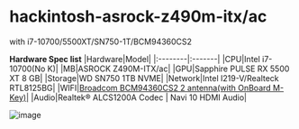 # hackintosh-asrock-z490m-itx/ac
with i7-10700/5500XT/SN750-1T/BCM94360CS2

**Hardware Spec list**
|Hardware|Model|
|:--------|:-------|
|CPU|Intel i7-10700(No K)|
|MB|ASROCK Z490M-ITX/ac|
|GPU|Sapphire PULSE RX 5500 XT 8 GB|
|Storage|WD SN750 1TB NVME|
|Network|Intel I219-V/Realteck RTL8125BG|
|WIFI|[Broadcom BCM94360CS2 2 antenna(with OnBoard M-Key)](https://item.taobao.com/item.htm?spm=a1z09.2.0.0.404b2e8dIvpAQ3&id=624019261027&_u=5ebs31fec84)|
|Audio|Realtek® ALCS1200A Codec | Navi 10 HDMI Audio|

![image](https://user-images.githubusercontent.com/18548430/110008490-c3c41880-7d56-11eb-916b-666aae307f4b.png)
